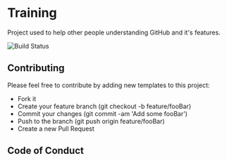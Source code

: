 # Training
Project used to help other people understanding GitHub and it's features.

 ![Build Status](https://gtrekter.visualstudio.com/Training/_apis/build/status/GTRekter.Training?branchName=refs%2Fpull%2F43%2Fmerge)

## Contributing
Please feel free to contribute by adding new templates to this project:
- Fork it
- Create your feature branch (git checkout -b feature/fooBar)
- Commit your changes (git commit -am 'Add some fooBar')
- Push to the branch (git push origin feature/fooBar)
- Create a new Pull Request

## Code of Conduct

